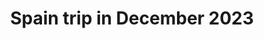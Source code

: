 ---
title: "Spain trip in December 2023"
published: 2024-03-02
photos: [
    {
        description: "This was a really fun trip, and my first time in Europe, here is a cool cat sculpture in Barcelona",
        src: "gato.jpeg",
        width: 400,
        height: 400,
        alt: "Bronze cat sculpture",
    },
    {
        description: "Me and two friends went to Barcelona and Valencia, here is a delicious Moscow Mule I had at a quaint bar in Barcelona",
        src: "moscow-mule.jpeg",
        width: 400,
        height: 400,
        alt: "Moscow mule",
    },
    {
        description: "Since we went in December it was around Christmas, and some Barcelona streets were decorated",
        src: "christmas-street.jpeg",
        width: 400,
        height: 400,
        alt: "Christmas lights hanging across a street",
    },
    {
        description: "We went on a mini hik up a hill in Barcelona, here is a picture of a street that was on the way",
        src: "barcelona-street.jpeg",
        width: 400,
        height: 400,
        alt: "Hilly city street",
    },
    {
        description: "Here is the view from the top of the hill we hiked up",
        src: "barcelona-hike-1.jpeg",
        width: 400,
        height: 400,
        alt: "View of Barcelona",
    },
    {
        description: "Another pic of the view",
        src: "barcelona-hike-2.jpeg",
        width: 400,
        height: 400,
        alt: "View of Barcelona",
    },
    {
        description: "The first thing that we did in Barcelona was see the Sagrada Familia, and it was incredible",
        src: "sagrada-familia-1.jpeg",
        width: 400,
        height: 400,
        alt: "View of the Sagrada Familia exterior",
    },
    {
        description: "Closer view of the exterior",
        src: "sagrada-familia-2.jpeg",
        width: 400,
        height: 400,
        alt: "View of the Sagrada Familia exterior",
    },
    {
        description: "Closer view of the exterior",
        src: "sagrada-familia-3.jpeg",
        width: 400,
        height: 400,
        alt: "View of the Sagrada Familia exterior",
    },
    {
        description: "Here is the other side",
        src: "sagrada-familia-19.jpeg",
        width: 400,
        height: 400,
        alt: "View of the Sagrada Familia exterior",
    },
    {
        description: "The inside of the Sagrada Familia is unlike anything I had seen before",
        src: "sagrada-familia-4.jpeg",
        width: 400,
        height: 400,
        alt: "View of the Sagrada Familia interior",
    },
    {
        description: "More of the interior",
        src: "sagrada-familia-5.jpeg",
        width: 400,
        height: 400,
        alt: "View of the Sagrada Familia interior",
    },
    {
        description: "The ceiling was ridiculously high and looked like something from outer space",
        src: "sagrada-familia-6.jpeg",
        width: 400,
        height: 400,
        alt: "View of the Sagrada Familia interior",
    },
    {
        description: "More of the interior, the stained glass windows made the inside feel very colorful and warm",
        src: "sagrada-familia-13.jpeg",
        width: 400,
        height: 400,
        alt: "View of the Sagrada Familia interior",
    },
    {
        description: "More stained glass windows",
        src: "sagrada-familia-14.jpeg",
        width: 400,
        height: 400,
        alt: "View of the Sagrada Familia interior",
    },
    {
        description: "Its primary use is as a church",
        src: "sagrada-familia-15.jpeg",
        width: 400,
        height: 400,
        alt: "View of the Sagrada Familia interior",
    },
    {
        description: "Here are the church pews",
        src: "sagrada-familia-16.jpeg",
        width: 400,
        height: 400,
        alt: "View of the Sagrada Familia interior",
    },
    {
        description: "And here is the ceiling again",
        src: "sagrada-familia-17.jpeg",
        width: 400,
        height: 400,
        alt: "View of the Sagrada Familia interior",
    },
    {
        description: "Here is where the organ is",
        src: "sagrada-familia-18.jpeg",
        width: 400,
        height: 400,
        alt: "View of the Sagrada Familia interior",
    },
    {
        description: "Despite showing up late, we were able to secure an elevator ride up one of the towers to explore up there",
        src: "sagrada-familia-7.jpeg",
        width: 400,
        height: 400,
        alt: "Views from the walkways and towers of the Sagrada Familia",
    },
    {
        description: "More views from the tower and walkways",
        src: "sagrada-familia-8.jpeg",
        width: 400,
        height: 400,
        alt: "Views from the walkways and towers of the Sagrada Familia",
    },
    {
        description: "More views from the tower and walkways",
        src: "sagrada-familia-9.jpeg",
        width: 400,
        height: 400,
        alt: "Views from the walkways and towers of the Sagrada Familia",
    },
    {
        description: "More views from the tower and walkways",
        src: "sagrada-familia-10.jpeg",
        width: 400,
        height: 400,
        alt: "Views from the walkways and towers of the Sagrada Familia",
    },
    {
        description: "More views from the tower and walkways",
        src: "sagrada-familia-11.jpeg",
        width: 400,
        height: 400,
        alt: "Views from the walkways and towers of the Sagrada Familia",
    },
    {
        description: "The unsafe looking spiral staircase we took down from the tower",
        src: "sagrada-familia-12.jpeg",
        width: 400,
        height: 400,
        alt: "Look down a spiral staircase",
    },
    {
        description: "Old fortress we saw on the train from Barcelona to Valencia",
        src: "train.jpeg",
        width: 400,
        height: 400,
        alt: "Old Spanish fortress on a hill",
    },
    {
        description: "A large gate and drawbridge in Valencia",
        src: "valencia.jpeg",
        width: 400,
        height: 400,
        alt: "Large fortress entrance",
    },
    {
        description: "Valencia street with an archway at the end",
        src: "valencia-4.jpeg",
        width: 400,
        height: 400,
        alt: "Archway in Valencia",
    },
    {
        description: "Seafood paella at a seaside restaurant",
        src: "food.jpeg",
        width: 400,
        height: 400,
        alt: "Seafood paella",
    },
    {
        description: "We went for a swim in the mediterranean, there was a lot of seaweed",
        src: "mediterranean.jpeg",
        width: 400,
        height: 400,
        alt: "Beach view",
    },
    {
        description: "We went to a soccer match between Valencia CF and FC Barcelona, the fans were nuts. We also went to a Euroleague game between Milan and Barcelona, and it was a crazy atmosphere, much different than an NBA game",
        src: "valencia-vs-barcelona.jpeg",
        width: 400,
        height: 400,
        alt: "Soccer pitch at night",
    },
    {
        description: "Night time in Valencia, very cool architecture all over the city",
        src: "valencia-1.jpeg",
        width: 400,
        height: 400,
        alt: "Buildings and architecture in Valencia",
    },
    {
        description: "Another cool building",
        src: "valencia-2.jpeg",
        width: 400,
        height: 400,
        alt: "Buildings and architecture in Valencia",
    },
    {
        description: "And that's it!",
        src: "valencia-3.jpeg",
        width: 400,
        height: 400,
        alt: "Buildings and architecture in Valencia",
    }
]
---
